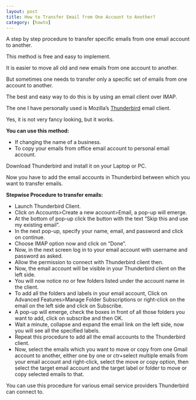 ```yaml
---
layout: post
title: How to Transfer Email from One Account to Another?
category: [howto]
---
```

A step by step procedure to transfer specific emails from one email account to another.

This method is free and easy to implement.

It is easier to move all old and new emails from one account to another.

But sometimes one needs to transfer only a specific set of emails from one account to another.

The best and easy way to do this is by using an email client over IMAP.

The one I have personally used is Mozilla’s [Thunderbird](https://www.mozilla.org/en-US/thunderbird) email client.

Yes, it is not very fancy looking, but it works.

**You can use this method:**

- If changing the name of a business.
- To copy your emails from office email account to personal email account.

Download Thunderbird and install it on your Laptop or PC.

Now you have to add the email accounts in Thunderbird between which you want to transfer emails.

**Stepwise Procedure to transfer emails:**

- Launch Thunderbird Client.
- Click on Accounts>Create a new account>Email, a pop-up will emerge.
- At the bottom of pop-up click the button with the text “Skip this and use my existing email”.
- In the next pop-up, specify your name, email, and password and click on continue.
- Choose IMAP option now and click on “Done”.
- Now, in the next screen log in to your email account with username and password as asked.
- Allow the permission to connect with Thunderbird client then.
- Now, the email account will be visible in your Thunderbird client on the left side.
- You will now notice no or few folders listed under the account name in the client.
- To add all the folders and labels in your email account, Click on Advanced Features>Manage Folder Subscriptions or right-click on the email on the left side and click on Subscribe.
- A pop-up will emerge, check the boxes in front of all those folders you want to add, click on subscribe and then OK.
- Wait a minute, collapse and expand the email link on the left side, now you will see all the specified labels.
- Repeat this procedure to add all the email accounts to the Thunderbird client.
- Now, select the emails which you want to move or copy from one Gmail account to another, either one by one or ctr+select multiple emails from your email account and right-click, select the move or copy option, then select the target email account and the target label or folder to move or copy selected emails to that.

You can use this procedure for various email service providers Thunderbird can connect to.
